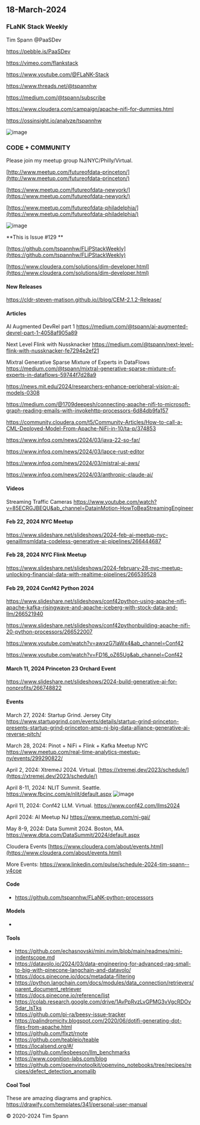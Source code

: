 ## 18-March-2024


### FLaNK Stack Weekly


Tim Spann @PaaSDev

https://pebble.is/PaaSDev

https://vimeo.com/flankstack

https://www.youtube.com/@FLaNK-Stack

https://www.threads.net/@tspannhw

https://medium.com/@tspann/subscribe

https://www.cloudera.com/campaign/apache-nifi-for-dummies.html

https://ossinsight.io/analyze/tspannhw



![image](https://github.com/tspannhw/FLiPStackWeekly/assets/18673814/d7645fcc-56b0-4681-8231-6e2c0098a3ad)


### CODE + COMMUNITY

Please join my meetup group NJ/NYC/Philly/Virtual. 

[http://www.meetup.com/futureofdata-princeton/](http://www.meetup.com/futureofdata-princeton/)

[https://www.meetup.com/futureofdata-newyork/](https://www.meetup.com/futureofdata-newyork/)

[https://www.meetup.com/futureofdata-philadelphia/](https://www.meetup.com/futureofdata-philadelphia/)

![image](https://github.com/tspannhw/FLiPStackWeekly/assets/18673814/5a9ed187-64a4-48db-b3aa-acbc8828e893)


**This is Issue #129 **

[https://github.com/tspannhw/FLiPStackWeekly](https://github.com/tspannhw/FLiPStackWeekly)

[https://www.cloudera.com/solutions/dim-developer.html](https://www.cloudera.com/solutions/dim-developer.html)

#### New Releases

https://cldr-steven-matison.github.io//blog/CEM-2.1.2-Release/


#### Articles

AI Augmented DevRel part 1
https://medium.com/@tspann/ai-augmented-devrel-part-1-4058af905a89

Next Level Flink with Nussknacker
https://medium.com/@tspann/next-level-flink-with-nussknacker-fe7294e2ef21

Mixtral Generative Sparse Mixture of Experts in DataFlows
https://medium.com/@tspann/mixtral-generative-sparse-mixture-of-experts-in-dataflows-59744f7d28a9

https://news.mit.edu/2024/researchers-enhance-peripheral-vision-ai-models-0308

https://medium.com/@1709deepesh/connecting-apache-nifi-to-microsoft-graph-reading-emails-with-invokehttp-processors-6d84db9fa157

https://community.cloudera.com/t5/Community-Articles/How-to-call-a-CML-Deployed-Model-From-Apache-NiFi-in-10/ta-p/374853

https://www.infoq.com/news/2024/03/java-22-so-far/

https://www.infoq.com/news/2024/03/lapce-rust-editor

https://www.infoq.com/news/2024/03/mistral-ai-aws/

https://www.infoq.com/news/2024/03/anthropic-claude-ai/



#### Videos

Streaming Traffic Cameras
https://www.youtube.com/watch?v=85ECRGJBEQU&ab_channel=DatainMotion-HowToBeaStreamingEngineer



#### Feb 22, 2024 NYC Meetup

https://www.slideshare.net/slideshows/2024-feb-ai-meetup-nyc-genaillmsmldata-codeless-generative-ai-pipelines/266444687

#### Feb 28, 2024 NYC Flink Meetup

https://www.slideshare.net/slideshows/2024-february-28-nyc-meetup-unlocking-financial-data-with-realtime-pipelines/266539528

#### Feb 29, 2024 Conf42 Python 2024

https://www.slideshare.net/slideshows/conf42python-using-apache-nifi-apache-kafka-risingwave-and-apache-iceberg-with-stock-data-and-llm/266521940

https://www.slideshare.net/slideshows/conf42pythonbuilding-apache-nifi-20-python-processors/266522007

https://www.youtube.com/watch?v=awxzG7laWx4&ab_channel=Conf42

https://www.youtube.com/watch?v=FD16_oZ65Ug&ab_channel=Conf42

#### March 11, 2024 Princeton 23 Orchard Event

https://www.slideshare.net/slideshows/2024-build-generative-ai-for-nonprofits/266748822

#### Events


March 27, 2024:   Startup Grind.   Jersey City
https://www.startupgrind.com/events/details/startup-grind-princeton-presents-startup-grind-princeton-amp-nj-big-data-alliance-generative-ai-reverse-pitch/

March 28, 2024:   Pinot + NiFi + Flink + Kafka Meetup NYC
https://www.meetup.com/real-time-analytics-meetup-ny/events/299290822/

April 2, 2024: XtremeJ 2024. Virtual.
[https://xtremej.dev/2023/schedule/](https://xtremej.dev/2023/schedule/)

April 8-11, 2024: NLIT Summit. Seattle.
https://www.fbcinc.com/e/nlit/default.aspx
![image](https://github.com/tspannhw/FLiPStackWeekly/assets/18673814/d8169453-1e74-4fb8-8737-77fc09806640)

April 11, 2024:   Conf42 LLM. Virtual.
https://www.conf42.com/llms2024

April 2024: AI Meetup NJ
https://www.meetup.com/nj-gai/

May 8-9, 2024: Data Summit 2024. Boston, MA.
https://www.dbta.com/DataSummit/2024/default.aspx

Cloudera Events
[https://www.cloudera.com/about/events.html](https://www.cloudera.com/about/events.html)

More Events:
https://www.linkedin.com/pulse/schedule-2024-tim-spann--y4coe


#### Code

* https://github.com/tspannhw/FLaNK-python-processors


  
#### Models

* 

#### Tools

* https://github.com/echasnovski/mini.nvim/blob/main/readmes/mini-indentscope.md
* https://datavolo.io/2024/03/data-engineering-for-advanced-rag-small-to-big-with-pinecone-langchain-and-datavolo/
* https://docs.pinecone.io/docs/metadata-filtering
* https://python.langchain.com/docs/modules/data_connection/retrievers/parent_document_retriever
* https://docs.pinecone.io/reference/list
* https://colab.research.google.com/drive/1AvPpRvzLvGPMG3vVgcRDOvSdar_lsTks
* https://github.com/pi-ra/beesy-issue-tracker
* https://palindromicity.blogspot.com/2020/06/dotifi-generating-dot-files-from-apache.html
* https://github.com/flxzt/rnote
* https://github.com/teableio/teable
* https://localsend.org/#/
* https://github.com/leobeeson/llm_benchmarks
* https://www.cognition-labs.com/blog
* https://github.com/openvinotoolkit/openvino_notebooks/tree/recipes/recipes/defect_detection_anomalib
  
#### Cool Tool

These are amazing diagrams and graphics.   
https://drawify.com/templates/341/personal-user-manual

&copy; 2020-2024 Tim Spann
